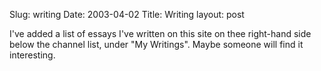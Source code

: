 Slug: writing
Date: 2003-04-02
Title: Writing
layout: post

I&#39;ve added a list of essays I&#39;ve written on this site on thee right-hand side below the channel list, under &quot;My Writings&quot;. Maybe someone will find it interesting.
